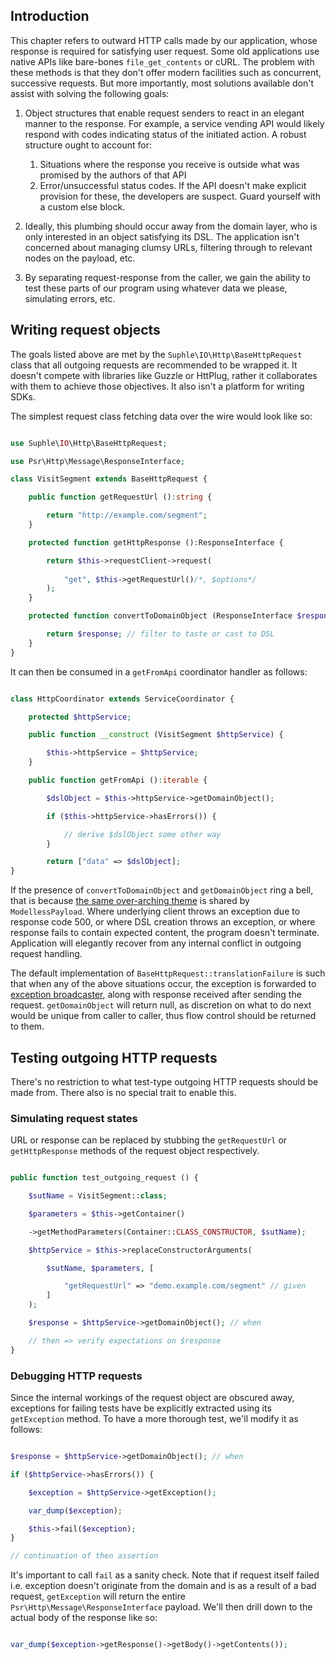 ## Introduction

This chapter refers to outward HTTP calls made by our application, whose response is required for satisfying user request. Some old applications use native APIs like bare-bones `file_get_contents` or cURL. The problem with these methods is that they don't offer modern facilities such as concurrent, successive requests. But more importantly, most solutions available don't assist with solving the following goals:

1. Object structures that enable request senders to react in an elegant manner to the response. For example, a service vending API would likely respond with codes indicating status of the initiated action. A robust structure ought to account for:

	1. Situations where the response you receive is outside what was promised by the authors of that API
	1. Error/unsuccessful status codes. If the API doesn't make explicit provision for these, the developers are suspect. Guard yourself with a custom else block.

1. Ideally, this plumbing should occur away from the domain layer, who is only interested in an object satisfying its DSL. The application isn't concerned about managing clumsy URLs, filtering through to relevant nodes on the payload, etc.

1. By separating request-response from the caller, we gain the ability to test these parts of our program using whatever data we please, simulating errors, etc.

## Writing request objects

The goals listed above are met by the `Suphle\IO\Http\BaseHttpRequest` class that all outgoing requests are recommended to be wrapped it. It doesn't compete with libraries like Guzzle or HttPlug, rather it collaborates with them to achieve those objectives. It also isn't a platform for writing SDKs.

The simplest request class fetching data over the wire would look like so:

```php

use Suphle\IO\Http\BaseHttpRequest;

use Psr\Http\Message\ResponseInterface;

class VisitSegment extends BaseHttpRequest {

	public function getRequestUrl ():string {

		return "http://example.com/segment";
	}

	protected function getHttpResponse ():ResponseInterface {

		return $this->requestClient->request(
		
			"get", $this->getRequestUrl()/*, $options*/
		);
	}

	protected function convertToDomainObject (ResponseInterface $response) {

		return $response; // filter to taste or cast to DSL
	}
}
```

It can then be consumed in a `getFromApi` coordinator handler as follows:

```php

class HttpCoordinator extends ServiceCoordinator {

	protected $httpService;

	public function __construct (VisitSegment $httpService) {

		$this->httpService = $httpService;
	}

	public function getFromApi ():iterable {

		$dslObject = $this->httpService->getDomainObject();

		if ($this->httpService->hasErrors()) {

			// derive $dslObject some other way
		}

		return ["data" => $dslObject];
}
```

If the presence of `convertToDomainObject` and `getDomainObject` ring a bell, that is because [the same over-arching theme](/docs/v1/service-coordinators#Normalizing-incoming-data) is shared by `ModellessPayload`. Where underlying client throws an exception due to response code 500, or where DSL creation throws an exception, or where response fails to contain expected content, the program doesn't terminate. Application will elegantly recover from any internal conflict in outgoing request handling.

The default implementation of `BaseHttpRequest::translationFailure` is such that when any of the above situations occur, the exception is forwarded to [exception broadcaster](/docs/v1/exceptions#Broadcasting-exception-details), along with response received after sending the request. `getDomainObject` will return null, as discretion on what to do next would be unique from caller to caller, thus flow control should be returned to them.

## Testing outgoing HTTP requests

There's no restriction to what test-type outgoing HTTP requests should be made from. There also is no special trait to enable this.

### Simulating request states

URL or response can be replaced by stubbing the `getRequestUrl` or `getHttpResponse` methods of the request object respectively.

```php

public function test_outgoing_request () {

	$sutName = VisitSegment::class;

	$parameters = $this->getContainer()

	->getMethodParameters(Container::CLASS_CONSTRUCTOR, $sutName);

	$httpService = $this->replaceConstructorArguments(

		$sutName, $parameters, [

			"getRequestUrl" => "demo.example.com/segment" // given
		]
	);

	$response = $httpService->getDomainObject(); // when

	// then => verify expectations on $response
}
```

### Debugging HTTP requests

Since the internal workings of the request object are obscured away, exceptions for failing tests have be explicitly extracted using its `getException` method. To have a more thorough test, we'll modify it as follows:

```php

$response = $httpService->getDomainObject(); // when

if ($httpService->hasErrors()) {

	$exception = $httpService->getException();

	var_dump($exception);

	$this->fail($exception);
}

// continuation of then assertion
```

It's important to call `fail` as a sanity check. Note that if request itself failed i.e. exception doesn't originate from the domain and is as a result of a bad request, `getException` will return the entire `Psr\Http\Message\ResponseInterface` payload. We'll then drill down to the actual body of the response like so:

```php

var_dump($exception->getResponse()->getBody()->getContents());
```